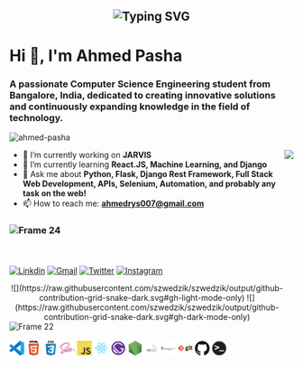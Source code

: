 <h2 align="center"><img src="https://readme-typing-svg.demolab.com?font=Fira+Code&pause=1000&color=9B72FF&random=false&width=435&lines=%22Learning%2C+Living%2C+and+Leveling+up.%22" alt="Typing SVG" />
</h2>
<h1>Hi 👋, I'm Ahmed Pasha</h1>
<h3>
  A passionate Computer Science Engineering student from Bangalore, India, dedicated to creating innovative solutions and continuously expanding knowledge in the field of technology.
</h3>

<p>
  <img src="https://komarev.com/ghpvc/?username=ahmed-pasha&label=Profile%20views&color=0e75b6&style=flat" alt="ahmed-pasha" />
</p>
  <img align="right" widht="300" height="300" src="https://github.com/Adam-pw/Adam-pw/blob/main/animation_500_kxa883sd.gif" />

- 🔭 I’m currently working on **JARVIS**
- 🌱 I’m currently learning **React.JS, Machine Learning, and Django**
- 💬 Ask me about **Python, Flask, Django Rest Framework, Full Stack Web Development, APIs, Selenium, Automation, and probably any task on the web!**
- 📫 How to reach me: **ahmedrys007@gmail.com**

<h3><p align="left"><img width="117" alt="Frame 24" src="https://github.com/vinodjangid07/vinodjangid07/assets/86096184/fe9e5a0d-e48a-4fac-ba66-d6d99c368d54"></p>
<br></h3>
<p align="left">
 <a href="https://linkedin.com/in/ahmed-pasha070" target="_blank"><img src="https://github.com/vinodjangid07/vinodjangid07/assets/86096184/2282dd88-2225-45aa-992a-bec8fde0e788" alt="Linkdin" height="50" title="linkdin"></a>
  <a href="mailto:ahmedrys007@gmail.com" target="_blank"><img src="https://github.com/vinodjangid07/vinodjangid07/assets/86096184/cbe4890a-aac0-465c-ba24-33458e9f8881" alt="Gmail" height="50" title="Gmail"></a>
  <a href="#" target="_blank"><img src="https://github.com/vinodjangid07/vinodjangid07/assets/86096184/80ca6f4f-01a3-40db-a50f-77bde71f13ad" alt="Twitter" height="50" title="Twitter"></a>
 <a href="https://www.instagram.com/ehmed_raisi_?igsh=MTI4YzZiZ295b2dnYQ==" target="_blank"><img src="https://github.com/vinodjangid07/vinodjangid07/assets/86096184/1de75b52-f87e-4394-975f-755b198d3536" alt="Instagram" height="50" title="Instagram"></a>
<div align="center">
![](https://raw.githubusercontent.com/szwedzik/szwedzik/output/github-contribution-grid-snake-dark.svg#gh-light-mode-only)
![](https://raw.githubusercontent.com/szwedzik/szwedzik/output/github-contribution-grid-snake-dark.svg#gh-dark-mode-only)
</div>

<img width="137" alt="Frame 22" src="https://github.com/vinodjangid07/vinodjangid07/assets/86096184/96fc909c-2e49-4d81-8f7e-b46471d60e53">
<br><br>
 <img src="https://raw.githubusercontent.com/github/explore/80688e429a7d4ef2fca1e82350fe8e3517d3494d/topics/visual-studio-code/visual-studio-code.png" alt="Visual Studio Code" width="26px" />
  <img src="https://raw.githubusercontent.com/github/explore/80688e429a7d4ef2fca1e82350fe8e3517d3494d/topics/html/html.png" alt="HTML5" width="26px" />
  <img src="https://raw.githubusercontent.com/github/explore/80688e429a7d4ef2fca1e82350fe8e3517d3494d/topics/css/css.png" alt="CSS3" width="26px" />
  <img src="https://raw.githubusercontent.com/github/explore/80688e429a7d4ef2fca1e82350fe8e3517d3494d/topics/sass/sass.png" alt="Sass" width="26px" />
  <img src="https://raw.githubusercontent.com/github/explore/80688e429a7d4ef2fca1e82350fe8e3517d3494d/topics/javascript/javascript.png" alt="JavaScript" width="26px" />
  <img src="https://raw.githubusercontent.com/github/explore/80688e429a7d4ef2fca1e82350fe8e3517d3494d/topics/react/react.png" alt="React" width="26px" />
  <img src="https://raw.githubusercontent.com/github/explore/e94815998e4e0713912fed477a1f346ec04c3da2/topics/gatsby/gatsby.png" alt="Gatsby" width="26px" />
  <img src="https://raw.githubusercontent.com/github/explore/80688e429a7d4ef2fca1e82350fe8e3517d3494d/topics/nodejs/nodejs.png" alt="Node.js" width="26px" />
  <img src="https://raw.githubusercontent.com/github/explore/80688e429a7d4ef2fca1e82350fe8e3517d3494d/topics/mysql/mysql.png" alt="MySQL" width="26px" />
  <img src="https://raw.githubusercontent.com/github/explore/80688e429a7d4ef2fca1e82350fe8e3517d3494d/topics/mongodb/mongodb.png" alt="MongoDB" width="26px" />
  <img src="https://raw.githubusercontent.com/github/explore/80688e429a7d4ef2fca1e82350fe8e3517d3494d/topics/git/git.png" alt="Git" width="26px" />
  <img src="https://raw.githubusercontent.com/github/explore/78df643247d429f6cc873026c0622819ad797942/topics/github/github.png" alt="GitHub" width="26px" />
  <img src="https://raw.githubusercontent.com/github/explore/80688e429a7d4ef2fca1e82350fe8e3517d3494d/topics/terminal/terminal.png" alt="Terminal" width="26px" />
</p>

